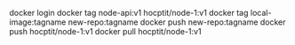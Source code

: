 docker login
docker tag node-api:v1  hocptit/node-1:v1
docker tag local-image:tagname new-repo:tagname
docker push new-repo:tagname
docker push hocptit/node-1:v1
docker pull hocptit/node-1:v1